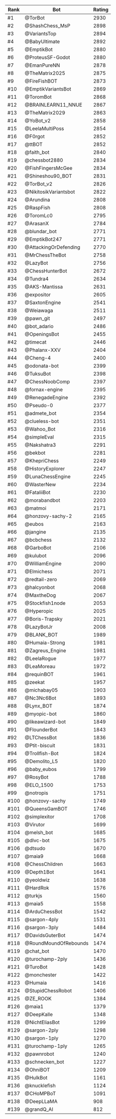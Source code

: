 Rank|Bot|Rating
---|---|---
#1|@TorBot|2930
#2|@ShashChess_MsP|2898
#3|@VariantsTop|2894
#4|@BabyUltimate|2892
#5|@EmptikBot|2880
#6|@ProteusSF-Godot|2880
#7|@EmanPureNN|2878
#8|@TheMatrix2025|2875
#9|@FireFishBOT|2873
#10|@EmptikVariantsBot|2869
#11|@ToromBot|2868
#12|@BRAINLEARN11_NNUE|2867
#13|@TheMatrix2029|2863
#14|@YoBot_v2|2858
#15|@LeelaMultiPoss|2854
#16|@F0rgot|2852
#17|@ttBOT|2852
#18|@faith_bot|2840
#19|@chessbot2880|2834
#20|@FishFingersMcGee|2834
#21|@Shineshou90_BOT|2831
#22|@TorBot_v2|2826
#23|@NikitosikVariantsbot|2822
#24|@Arundina|2808
#25|@RaspFish|2808
#26|@ToromLc0|2795
#27|@ArasanX|2784
#28|@blundar_bot|2771
#29|@EmptikBot247|2771
#30|@AttackingOrDefending|2770
#31|@MrChessTheBot|2758
#32|@LazyBot|2756
#33|@ChessHunterBot|2672
#34|@Tundra4|2634
#35|@AKS-Mantissa|2631
#36|@expositor|2605
#37|@SaxtonEngine|2541
#38|@Weiawaga|2511
#39|@pawn_git|2497
#40|@bot_adario|2486
#41|@OpeningsBot|2455
#42|@timecat|2446
#43|@Phalanx-XXV|2404
#44|@Cheng-4|2400
#45|@odonata-bot|2399
#46|@TuksuBot|2398
#47|@ChessNoobComp|2397
#48|@fornax-engine|2395
#49|@RenegadeEngine|2392
#50|@Pseudo-0|2377
#51|@admete_bot|2354
#52|@clueless-bot|2351
#53|@Wahoo_Bot|2316
#54|@simpleEval|2315
#55|@Nakshatra3|2291
#56|@bekbot|2281
#57|@KhepriChess|2249
#58|@HistoryExplorer|2247
#59|@LunaChessEngine|2245
#60|@WasterNew|2234
#61|@FataliiBot|2230
#62|@morabandbot|2203
#63|@matmoi|2171
#64|@honzovy-sachy-2|2165
#65|@eubos|2163
#66|@jangine|2135
#67|@bcbchess|2132
#68|@GarboBot|2106
#69|@kulubot|2096
#70|@WilliamEngine|2090
#71|@Elmichess|2071
#72|@redtail-zero|2069
#73|@halcyonbot|2068
#74|@MaxtheDog|2067
#75|@Stockfish1node|2053
#76|@Hyperopic|2025
#77|@Boris-Trapsky|2021
#78|@LazyBotJr|2008
#79|@BLANK_BOT|1989
#80|@Humaia-Strong|1981
#81|@Zagreus_Engine|1981
#82|@LeelaRogue|1977
#83|@LeaMoreau|1972
#84|@requinBOT|1961
#85|@zeekat|1957
#86|@michabay05|1903
#87|@Nc3Nc6Bot|1893
#88|@Lynx_BOT|1874
#89|@myopic-bot|1860
#90|@likeawizard-bot|1849
#91|@FlounderBot|1843
#92|@LTChessBot|1836
#93|@Ptit-biscuit|1831
#94|@Trollfish-Bot|1824
#95|@Demolito_L5|1820
#96|@baby_eubos|1799
#97|@RosyBot|1788
#98|@ELO_1500|1753
#99|@notropis|1751
#100|@honzovy-sachy|1749
#101|@QueensGamBOT|1746
#102|@simplexitor|1708
#103|@Virutor|1699
#104|@melsh_bot|1685
#105|@dlvc-bot|1675
#106|@dtsudo|1670
#107|@maia9|1668
#108|@ChessChildren|1663
#109|@Depth1Bot|1641
#110|@yeoldwiz|1638
#111|@HardRok|1576
#112|@turkjs|1560
#113|@maia5|1558
#114|@ArduChessBot|1542
#115|@sargon-4ply|1531
#116|@sargon-3ply|1484
#117|@DavidsGuterBot|1474
#118|@RoundMoundOfRebounds|1474
#119|@chat_bot|1470
#120|@turochamp-2ply|1436
#121|@TuroBot|1428
#122|@monchester|1422
#123|@Humaia|1416
#124|@StupidChessRobot|1406
#125|@ZE_ROOK|1384
#126|@maia1|1379
#127|@DeepKalle|1348
#128|@NichtEliasBot|1299
#129|@sargon-2ply|1298
#130|@sargon-1ply|1270
#131|@turochamp-1ply|1265
#132|@pawnrobot|1240
#133|@schnecken_bot|1227
#134|@OhniBOT|1209
#135|@HulkBot|1161
#136|@knucklefish|1124
#137|@CHoMPBoT|1091
#138|@DeepLLaMA|908
#139|@grandQ_AI|812
